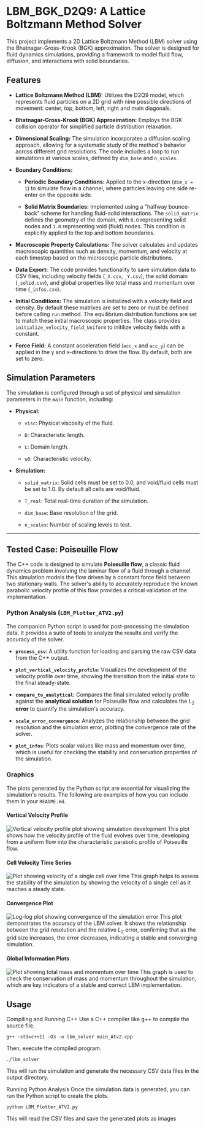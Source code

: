 # LBM_BGK_D2Q9: A Lattice Boltzmann Method Solver

This project implements a 2D Lattice Boltzmann Method (LBM) solver using the Bhatnagar-Gross-Krook (BGK) approximation. The solver is designed for fluid dynamics simulations, providing a framework to model fluid flow, diffusion, and interactions with solid boundaries.

## Features

* **Lattice Boltzmann Method (LBM):** Utilizes the D2Q9 model, which represents fluid particles on a 2D grid with nine possible directions of movement: center, top, bottom, left, right and main diagonals.

* **Bhatnagar-Gross-Krook (BGK) Approximation:** Employs the BGK collision operator for simplified particle distribution relaxation.

* **Dimensional Scaling:** The simulation incorporates a diffusion scaling approach, allowing for a systematic study of the method's behavior across different grid resolutions. The code includes a loop to run simulations at various scales, defined by `dim_base` and `n_scales`.

* **Boundary Conditions:**

    * **Periodic Boundary Conditions:** Applied to the x-direction (`dim_x = 1`) to simulate flow in a channel, where particles leaving one side re-enter on the opposite side.

    * **Solid Matrix Boundaries:** Implemented using a "halfway bounce-back" scheme for handling fluid-solid interactions. The `solid_matrix` defines the geometry of the domain, with `0.0` representing solid nodes and `1.0` representing void (fluid) nodes. This condition is explicitly applied to the top and bottom boundaries.

* **Macroscopic Property Calculations:** The solver calculates and updates macroscopic quantities such as density, momentum, and velocity at each timestep based on the microscopic particle distributions.

* **Data Export:** The code provides functionality to save simulation data to CSV files, including velocity fields (`_X.csv`, `_Y.csv`), the solid domain (`_solid.csv`), and global properties like total mass and momentum over time (`_infos.csv`).

* **Initial Conditions:** The simulation is initialized with a velocity field and density. By default these matrixes are set to zero or must be defined before calling `run` method. The equilibrium distribution functions are set to match these initial macroscopic properties. The class provides `initialize_velocity_field_Uniform` to initilize velocity fields with a constant.

* **Force Field:** A constant acceleration field (`acc_x` and `acc_y`) can be applied in the y and x-directions to drive the flow. By default, both are set to zero.

## Simulation Parameters

The simulation is configured through a set of physical and simulation parameters in the `main` function, including:

* **Physical:**

    * `visc`: Physical viscosity of the fluid.

    * `D`: Characteristic length.

    * `L`: Domain length.

    * `u0`: Characteristic velocity.

* **Simulation:**

    * `solid_matrix`: Solid cells must be set to 0.0, and void/fluid cells must be set to 1.0. By default all cells are void/fluid.
      
    * `T_real`: Total real-time duration of the simulation.

    * `dim_base`: Base resolution of the grid.

    * `n_scales`: Number of scaling levels to test.
  

---

## Tested Case: Poiseuille Flow

The C++ code is designed to simulate **Poiseuille flow**, a classic fluid dynamics problem involving the laminar flow of a fluid through a channel. This simulation models the flow driven by a constant force field between two stationary walls. The solver's ability to accurately reproduce the known parabolic velocity profile of this flow provides a critical validation of the implementation.

### Python Analysis (`LBM_Plotter_ATV2.py`)

The companion Python script is used for post-processing the simulation data. It provides a suite of tools to analyze the results and verify the accuracy of the solver.

* **`process_csv`**: A utility function for loading and parsing the raw CSV data from the C++ output.

* **`plot_vertical_velocity_profile`**: Visualizes the development of the velocity profile over time, showing the transition from the initial state to the final steady-state.

* **`compare_to_analytical`**: Compares the final simulated velocity profile against the **analytical solution** for Poiseuille flow and calculates the $L_2$ **error** to quantify the simulation's accuracy.

* **`scale_error_convergence`**: Analyzes the relationship between the grid resolution and the simulation error, plotting the convergence rate of the solver.

* **`plot_infos`**: Plots scalar values like mass and momentum over time, which is useful for checking the stability and conservation properties of the simulation.

### Graphics

The plots generated by the Python script are essential for visualizing the simulation's results. The following are examples of how you can include them in your `README.md`.

#### Vertical Velocity Profile
![Vertical velocity profile plot showing simulation development](docs/images/vertical_velocity_profile.png)
This plot shows how the velocity profile of the fluid evolves over time, developing from a uniform flow into the characteristic parabolic profile of Poiseuille flow.

#### Cell Velocity Time Series
![Plot showing velocity of a single cell over time](docs/images/cell_velocity_time_series.png)
This graph helps to assess the stability of the simulation by showing the velocity of a single cell as it reaches a steady state.

#### Convergence Plot
![Log-log plot showing convergence of the simulation error](docs/images/convergence_plot.png)
This plot demonstrates the accuracy of the LBM solver. It shows the relationship between the grid resolution and the relative $L_2$ error, confirming that as the grid size increases, the error decreases, indicating a stable and converging simulation.

#### Global Information Plots
![Plot showing total mass and momentum over time](docs/images/global_infos.png)
This graph is used to check the conservation of mass and momentum throughout the simulation, which are key indicators of a stable and correct LBM implementation.

## Usage

Compiling and Running C++
Use a C++ compiler like g++ to compile the source file.

`g++ -std=c++11 -O3 -o lbm_solver main_Atv2.cpp`

Then, execute the compiled program.

`./lbm_solver`

This will run the simulation and generate the necessary CSV data files in the output directory.

Running Python Analysis
Once the simulation data is generated, you can run the Python script to create the plots.

`python LBM_Plotter_ATV2.py`

This will read the CSV files and save the generated plots as images
